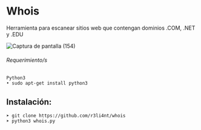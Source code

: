 # Whois
Herramienta para escanear sitios web que contengan dominios .COM, .NET y .EDU

![Captura de pantalla (154)](https://user-images.githubusercontent.com/75953873/102028216-c9c5e100-3d87-11eb-8e66-b85831f22b00.png)

###### Requerimiento/s
```
Python3
• sudo apt-get install python3
```

## Instalación:
```
➤ git clone https://github.com/r3li4nt/whois
➤ python3 whois.py
```



